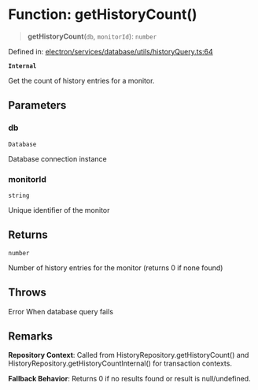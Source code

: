# Function: getHistoryCount()

> **getHistoryCount**(`db`, `monitorId`): `number`

Defined in: [electron/services/database/utils/historyQuery.ts:64](https://github.com/Nick2bad4u/Uptime-Watcher/blob/2a45eeb1723f8f7089001af2c92aa07d82dfe7e4/electron/services/database/utils/historyQuery.ts#L64)

**`Internal`**

Get the count of history entries for a monitor.

## Parameters

### db

`Database`

Database connection instance

### monitorId

`string`

Unique identifier of the monitor

## Returns

`number`

Number of history entries for the monitor (returns 0 if none found)

## Throws

Error When database query fails

## Remarks

**Repository Context**: Called from HistoryRepository.getHistoryCount() and
HistoryRepository.getHistoryCountInternal() for transaction contexts.

**Fallback Behavior**: Returns 0 if no results found or result is null/undefined.
